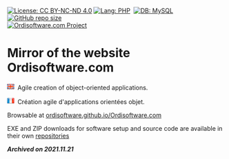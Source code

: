 [![License: CC BY-NC-ND 4.0](https://img.shields.io/badge/License-CC_BY--NC--ND_4.0-seagreen.svg)](https://creativecommons.org/licenses/by-nc-nd/4.0/)
[![Lang: PHP](https://img.shields.io/badge/PHP-%23777BB4.svg?label=lang)](https://www.php.net/)&nbsp;
[![DB: MySQL](https://img.shields.io/badge/MySQL-%2300758F.svg?label=db)](https://www.mysql.com)&nbsp;
[![GitHub repo size](https://img.shields.io/github/repo-size/ordisoftware/Torah-Physicalist-Exegesis-Books)](#)&nbsp;<br/>
[![Ordisoftware.com Project](https://img.shields.io/badge/-Ordisoftware.com%20Project-355F90?logo=WordPress&logoColor=white)](https://www.ordisoftware.com)&nbsp;

# Mirror of the website Ordisoftware.com

![English](https://raw.githubusercontent.com/Ordisoftware/Hebrew-Words/master/Help/flag_great_britain.png)&nbsp;&nbsp;Agile creation of object-oriented applications.

![French](https://raw.githubusercontent.com/Ordisoftware/Hebrew-Words/master/Help/flag_france.png)&nbsp;&nbsp;Création agile d'applications orientées objet.

Browsable at [ordisoftware.github.io/Ordisoftware.com](https://ordisoftware.github.io/Ordisoftware.com)

EXE and ZIP downloads for software setup and source code are available in their own [repositories](https://github.com/Ordisoftware?tab=repositories)

***Archived on 2021.11.21***